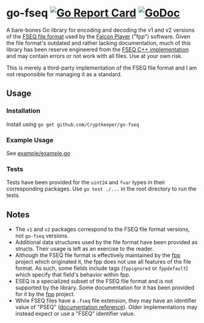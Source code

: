 # go-fseq [![Go Report Card](https://goreportcard.com/badge/github.com/Cryptkeeper/go-fseq)](https://goreportcard.com/report/github.com/Cryptkeeper/go-fseq) [![GoDoc](https://godoc.org/github.com/Cryptkeeper/go-fseq?status.svg)](https://godoc.org/github.com/Cryptkeeper/go-lightorama/)
A bare-bones Go library for encoding and decoding the v1 and v2 versions of the [FSEQ file format](https://github.com/FalconChristmas/fpp/blob/master/docs/FSEQ_Sequence_File_Format.txt) used by the [Falcon Player](https://github.com/FalconChristmas/fpp) ("fpp") software. Given the file format's outdated and rather lacking documentation, much of this library has been reserve engineered from the [FSEQ C++ implementation](https://github.com/FalconChristmas/fpp/blob/master/src/fseq/FSEQFile.cpp) and may contain errors or not work with all files. Use at your own risk.

This is merely a third-party implementation of the FSEQ file format and I am not responsible for managing it as a standard.

## Usage
### Installation
Install using `go get github.com/Cryptkeeper/go-fseq`

### Example Usage
See [example/example.go](example/example.go)

### Tests
Tests have been provided for the `uint24` and `fvar` types in their corresponding packages. Use `go test ./...` in the root directory to run the tests.

## Notes
- The `v1` and `v2` packages correspond to the FSEQ file format versions, not `go-fseq` versions.
- Additional data structures used by the file format have been provided as structs. Their usage is left as an exercise to the reader.
- Although the FSEQ file format is effectively maintained by the [fpp](https://github.com/FalconChristmas/fpp) project which originated it, the fpp does not use all features of the file format. As such, some fields include tags (`fppignored` or `fppdefault`) which specify that field's behavior within fpp.
- ESEQ is a specialized subset of the FSEQ file format and is not supported by the library. Some documentation for it has been provided for it by the [fpp](https://github.com/FalconChristmas/fpp/blob/master/docs/ESEQ_Effect_Sequence_file_format.txt) project.
- While FSEQ files have a `.fseq` file extension, they may have an identifier value of "PSEQ" ([documentation reference](https://github.com/FalconChristmas/fpp/blob/master/docs/FSEQ_Sequence_File_Format.txt)). Older implementations may instead expect or use a "FSEQ" identifier value.